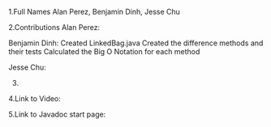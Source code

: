 1.Full Names
Alan Perez, Benjamin Dinh, Jesse Chu

2.Contributions
Alan Perez:


Benjamin Dinh:
Created LinkedBag.java 
Created the difference methods and their tests 
Calculated the Big O Notation for each method

Jesse Chu:


3.

4.Link to Video: 

5.Link to Javadoc start page:
